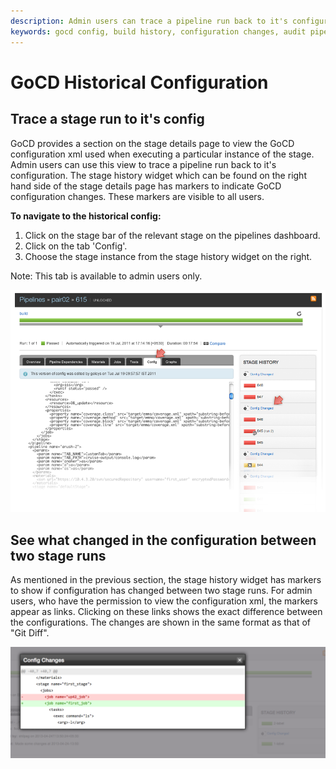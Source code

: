 ```yaml
---
description: Admin users can trace a pipeline run back to it's configuration. The stage history has markers indicating GoCD configuration changes.
keywords: gocd config, build history, configuration changes, audit pipeline, pipeline history, stage history
---
```



# GoCD Historical Configuration

## Trace a stage run to it's config

GoCD provides a section on the stage details page to view the GoCD configuration xml used when executing a particular instance of the stage. Admin users can use this view to trace a pipeline run back to it's configuration. The stage history widget which can be found on the right hand side of the stage details page has markers to indicate GoCD configuration changes. These markers are visible to all users.

**To navigate to the historical config:**

1.  Click on the stage bar of the relevant stage on the pipelines dashboard.
2.  Click on the tab 'Config'.
3.  Choose the stage instance from the stage history widget on the right.

Note: This tab is available to admin users only.

![](../resources/images/stage_config.png)

## See what changed in the configuration between two stage runs

As mentioned in the previous section, the stage history widget has markers to show if configuration has changed between two stage runs. For admin users, who have the permission to view the configuration xml, the markers appear as links. Clicking on these links shows the exact difference between the configurations. The changes are shown in the same format as that of "Git Diff".

![](../resources/images/stage_config_diff.png)
